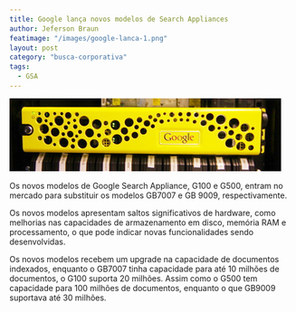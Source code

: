 ```yaml
---
title: Google lança novos modelos de Search Appliances
author: Jeferson Braun
featimage: "/images/google-lanca-1.png"
layout: post
category: "busca-corporativa"
tags: 
  - GSA
---
```


![Google Search Appliance](/images/google-lanca-2.jpeg)

Os novos modelos de Google Search Appliance, G100 e G500, entram no mercado para substituir os modelos GB7007 e GB 9009, respectivamente.

Os novos modelos apresentam saltos significativos de hardware, como melhorias nas capacidades de armazenamento em disco, memória RAM e processamento, o que pode indicar novas funcionalidades sendo desenvolvidas.

Os novos modelos recebem um upgrade na capacidade de documentos indexados, enquanto o GB7007 tinha capacidade para até 10 milhões de documentos, o G100 suporta 20 milhões. Assim como o G500 tem capacidade para 100 milhões de documentos, enquanto o que GB9009 suportava até 30 milhões.